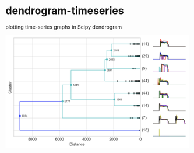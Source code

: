 # dendrogram-timeseries
plotting time-series graphs in Scipy dendrogram

<img src="https://github.com/mapattacker/dendrogram-timeseries/blob/master/images/dendrogram1.png" width="800">
